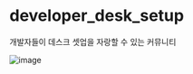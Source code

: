 # developer_desk_setup
개발자들이 데스크 셋업을 자랑할 수 있는 커뮤니티

![image](https://github.com/byeolhaha/developer_desk_setup/assets/108210958/0f45c995-8bde-44b9-85e5-42b349261167)

